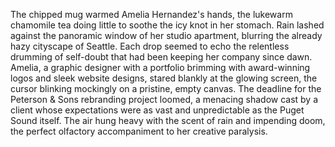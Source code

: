 The chipped mug warmed Amelia Hernandez's hands, the lukewarm chamomile tea doing little to soothe the icy knot in her stomach.  Rain lashed against the panoramic window of her studio apartment, blurring the already hazy cityscape of Seattle.  Each drop seemed to echo the relentless drumming of self-doubt that had been keeping her company since dawn.  Amelia, a graphic designer with a portfolio brimming with award-winning logos and sleek website designs, stared blankly at the glowing screen, the cursor blinking mockingly on a pristine, empty canvas.  The deadline for the Peterson & Sons rebranding project loomed, a menacing shadow cast by a client whose expectations were as vast and unpredictable as the Puget Sound itself. The air hung heavy with the scent of rain and impending doom, the perfect olfactory accompaniment to her creative paralysis.
